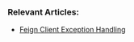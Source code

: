 
### Relevant Articles:

- [Feign Client Exception Handling](https://www.baeldung.com/java-feign-client-exception-handling)

